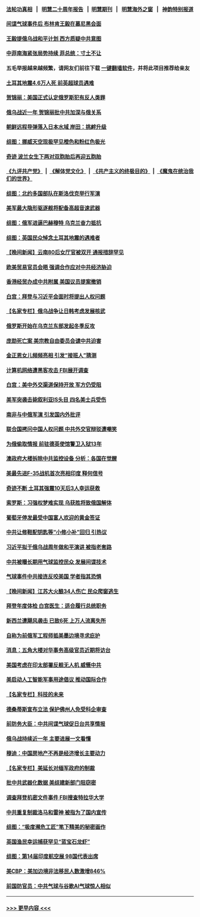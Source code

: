 #### [法轮功真相](https://github.com/gfw-breaker/truth/blob/master/README.md?t=0) &nbsp;&nbsp;|&nbsp;&nbsp; [明慧二十周年报告](https://github.com/gfw-breaker/mh-reports/blob/master/README.md?t=0) &nbsp;&nbsp;|&nbsp;&nbsp;[明慧期刊](https://github.com/gfw-breaker/mh-qikan) &nbsp;&nbsp;|&nbsp;&nbsp; [明慧海外之窗](https://github.com/gfw-breaker/mh-news/blob/master/README.md?t=0) &nbsp;&nbsp;|&nbsp;&nbsp; [神韵特别报道](https://github.com/gfw-breaker/mh-news/blob/master/shenyun.md?t=0)
#### [间谍气球事件后 布林肯王毅在慕尼黑会面](../pages/nsc418/n13932907.md?t=02190644) 
#### [王毅提俄乌战和平计划 西方质疑中共意图](../pages/nsc418/n13932860.md?t=02190644) 
#### [中菲南海紧张局势持续 菲总统：寸土不让](../pages/nsc418/n13932872.md?t=02190644) 
#### 五毛举报越来越频繁，请网友们前往下载 [一键翻墙软件](https://github.com/gfw-breaker/ssr-accounts)，并将此项目推荐给亲友
#### [土耳其地震4.6万人死 前英超球员遇难](../pages/nsc418/n13932702.md?t=02190644) 
#### [贺锦丽：美国正式认定俄罗斯犯有反人类罪](../pages/nsc418/n13932829.md?t=02190644) 
#### [俄乌战近一年 贺锦丽批中共加深与俄关系](../pages/nsc418/n13932832.md?t=02190644) 
#### [朝鲜远程导弹落入日本水域 岸田：挑衅升级](../pages/nsc418/n13932704.md?t=02190644) 
#### [组图：挪威天空现极罕见橙色和粉红色极光](../pages/nsc418/n13932503.md?t=02190644) 
#### [奇迹 波兰女生下两对双胞胎后再迎五胞胎](../pages/nsc418/n13932577.md?t=02190644) 
#### [《九评共产党》](https://github.com/begood0513/9ping.md/blob/master/README.md) &nbsp;|&nbsp; [《解体党文化》](../../../../jtdwh.md/blob/master/README.md)  &nbsp;|&nbsp; [《共产主义的终极目的》](../../../../gczydzjmd.md/blob/master/README.md) &nbsp;|&nbsp; [《魔鬼在统治我们的世界》](../../../../mgztzwmdsj.md/blob/master/README.md) 
#### [组图：北约多国部队在斯洛伐克举行军演](../pages/nsc418/n13932592.md?t=02190644) 
#### [美军最大隐形驱逐舰将配备高超音速武器](../pages/nsc418/n13932647.md?t=02190644) 
#### [组图：俄军进逼巴赫穆特 乌克兰奋力抵抗](../pages/nsc418/n13931923.md?t=02190644) 
#### [组图：英国民众悼念土耳其地震的遇难者](../pages/nsc418/n13931991.md?t=02190644) 
#### [【晚间新闻】云南80后女厅官被双开 通报措辞罕见](../pages/nsc418/n13932549.md?t=02190644) 
#### [欧美贸易官员会晤 强调合作应对中共经济胁迫](../pages/nsc418/n13932458.md?t=02190644) 
#### [香港经贸办成中共附属 美国议员提案撤销](../pages/nsc418/n13932393.md?t=02190644) 
#### [白宫：拜登与习近平会面时将提出人权问题](../pages/nsc418/n13932316.md?t=02190644) 
#### [【名家专栏】俄乌战争让日韩考虑发展核武](../pages/nsc418/n13932029.md?t=02190644) 
#### [俄罗斯开始在乌克兰东部发起冬季反攻](../pages/nsc418/n13932313.md?t=02190644) 
#### [庞勋死亡案 美宗教自由委员会谴中共迫害](../pages/nsc418/n13932260.md?t=02190644) 
#### [金正恩女儿频频亮相 引发“接班人”猜测](../pages/nsc418/n13932291.md?t=02190644) 
#### [计算机网络遭黑客攻击 FBI展开调查](../pages/nsc418/n13932222.md?t=02190644) 
#### [白宫：美中外交渠道保持开放 军方仍受阻](../pages/nsc418/n13932249.md?t=02190644) 
#### [美军突袭击毙叙利亚IS头目 四名美士兵受伤](../pages/nsc418/n13932181.md?t=02190644) 
#### [南非与中俄军演 引发国内外批评](../pages/nsc418/n13932199.md?t=02190644) 
#### [联合国拷问中国人权问题 中共外交官辩驳遭嘲笑](../pages/nsc418/n13932177.md?t=02190644) 
#### [为俄偷取情报 前驻德英使馆警卫入狱13年](../pages/nsc418/n13932124.md?t=02190644) 
#### [澳政府大楼拆除中共监控设备 分析：各国在觉醒](../pages/nsc418/n13932111.md?t=02190644) 
#### [美最先进F-35战机首次亮相印度 释何信号](../pages/nsc418/n13932134.md?t=02190644) 
#### [奇迹不断 土耳其强震10天后3人幸运获救](../pages/nsc418/n13931802.md?t=02190644) 
#### [索罗斯：习强权梦难实现 乌获胜将致俄国解体](../pages/nsc418/n13932146.md?t=02190644) 
#### [葡萄牙停发最受中国富人欢迎的黄金签证](../pages/nsc418/n13932069.md?t=02190644) 
#### [中共让修鞋配钥匙等“小修小补”回归 引热议](../pages/nsc418/n13931919.md?t=02190644) 
#### [习近平拟于俄乌战周年做和平演讲 被指老套路](../pages/nsc418/n13932004.md?t=02190644) 
#### [中共被曝长期用气球监控民众 发展间谍技术](../pages/nsc418/n13931927.md?t=02190644) 
#### [气球事件中共接连反咬美国 学者指其恐惧](../pages/nsc418/n13931685.md?t=02190644) 
#### [【晚间新闻】江苏大火酿34人伤亡 民众爬窗逃生](../pages/nsc418/n13931903.md?t=02190644) 
#### [拜登年度体检 白宫医生：适合履行总统职务](../pages/nsc418/n13931622.md?t=02190644) 
#### [新西兰遭飓风袭击 已致6死 上万人流离失所](../pages/nsc418/n13931528.md?t=02190644) 
#### [自称为前俄军工程师抵美墨边境寻求庇护](../pages/nsc418/n13931261.md?t=02190644) 
#### [消息：五角大楼对华事务高级官员近期将访台](../pages/nsc418/n13931512.md?t=02190644) 
#### [美国考虑在印太部署反舰无人机 威慑中共](../pages/nsc418/n13931458.md?t=02190644) 
#### [美启动人工智能军事用途倡议 推动国际合作](../pages/nsc418/n13931429.md?t=02190644) 
#### [【名家专栏】科技的未来](../pages/nsc418/n13918707.md?t=02190644) 
#### [德桑蒂斯宣布立法 保护佛州人免受科企审查](../pages/nsc418/n13931390.md?t=02190644) 
#### [前防务大臣：中共间谍气球促日台共享情报](../pages/nsc418/n13931413.md?t=02190644) 
#### [俄乌战持续近一年 主要进展一文看懂](../pages/nsc418/n13931340.md?t=02190644) 
#### [穆迪：中国房地产不再是经济增长主要动力](../pages/nsc418/n13931057.md?t=02190644) 
#### [【名家专栏】美延长对缅军政府的制裁](../pages/nsc418/n13930477.md?t=02190644) 
#### [批中共武器化数据 美组建新部门阻窃密](../pages/nsc418/n13931394.md?t=02190644) 
#### [调查拜登机密文件事件 FBI搜查特拉华大学](../pages/nsc418/n13931361.md?t=02190644) 
#### [中共重复制裁洛马和雷神 被指为了国内宣传](../pages/nsc418/n13931243.md?t=02190644) 
#### [组图：“极度濒危工匠”笔下精美的秘密画作](../pages/nsc418/n13930978.md?t=02190644) 
#### [英国渔民幸运捕获罕见“蓝宝石龙虾”](../pages/nsc418/n13930958.md?t=02190644) 
#### [组图：第14届印度航空展 98国代表出席](../pages/nsc418/n13931188.md?t=02190644) 
#### [美CBP：美加边境非法移民人数激增846%](../pages/nsc418/n13931020.md?t=02190644) 
#### [前国防官员：中共气球与谷歌AI气球惊人相似](../pages/nsc418/n13930833.md?t=02190644) 

----
#### [ >>> 更早内容 <<< ](../indexes/nsc418-earlier.md)
